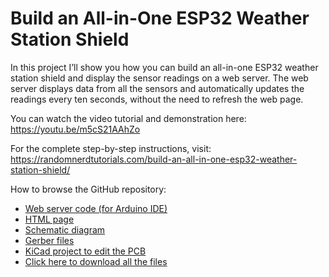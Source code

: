 # Build an All-in-One ESP32 Weather Station Shield

In this project I’ll show you how you can build an all-in-one ESP32 weather station shield and display the sensor readings on a web server. The web server displays data from all the sensors and automatically updates the readings every ten seconds, without the need to refresh the web page.

You can watch the video tutorial and demonstration here: https://youtu.be/m5cS21AAhZo

For the complete step-by-step instructions, visit: https://randomnerdtutorials.com/build-an-all-in-one-esp32-weather-station-shield/

How to browse the GitHub repository:
- [Web server code (for Arduino IDE)](https://github.com/RuiSantosdotme/ESP32-Weather-Shield-PCB/blob/master/Code/ESP32_Weather_Station_Shield/ESP32_Weather_Station_Shield.ino)
- [HTML page](https://raw.githubusercontent.com/RuiSantosdotme/ESP32-Weather-Shield-PCB/master/Code/index.html)
- [Schematic diagram](https://github.com/RuiSantosdotme/ESP32-Weather-Shield-PCB/tree/master/Images)
- [Gerber files](https://github.com/RuiSantosdotme/ESP32-Weather-Shield-PCB/raw/master/KiCad_PCB_ESP32_Shield/GERBERS/ESP32_Shield_Gerbers.zip)
- [KiCad project to edit the PCB](https://github.com/RuiSantosdotme/ESP32-Weather-Shield-PCB/tree/master/KiCad_PCB_ESP32_Shield)
- [Click here to download all the files](https://github.com/RuiSantosdotme/ESP32-Weather-Shield-PCB/archive/master.zip)
